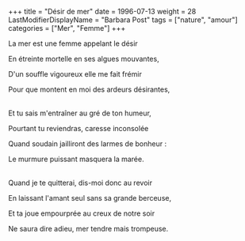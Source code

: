 +++
title = "Désir de mer"
date = 1996-07-13
weight = 28
LastModifierDisplayName = "Barbara Post"
tags = ["nature", "amour"]
categories = ["Mer", "Femme"]
+++

La mer est une femme appelant le désir

En étreinte mortelle en ses algues mouvantes,

D'un souffle vigoureux elle me fait frémir

Pour que montent en moi des ardeurs désirantes,

 \
Et tu sais m'entraîner au gré de ton humeur,

Pourtant tu reviendras, caresse inconsolée

Quand soudain jailliront des larmes de bonheur :

Le murmure puissant masquera la marée.

 \
Quand je te quitterai, dis-moi donc au revoir

En laissant l'amant seul sans sa grande berceuse,

Et ta joue empourprée au creux de notre soir

Ne saura dire adieu, mer tendre mais trompeuse.
